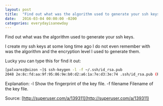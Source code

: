 ```yaml
---
layout: post
title:  "Find out what was the algorithm used to generate your ssh keys."
date:   2016-03-04 00:00:00 -0200
categories: everydayisanewday
---
```

Find out what was the algorithm used to generate your ssh keys.

I create my ssh keys at some long time ago I do not even remember with was the algorithm and the encryption level I used to generate them.

Lucky you can type this for find it out:

```sh
[palvarez@oizon ~]$ ssh-keygen -l -f ~/.ssh/id_rsa.pub
2048 2e:8c:fd:aa:9f:95:86:9e:b0:d2:a6:1a:7e:d3:3e:74 .ssh/id_rsa.pub (RSA)
```


Explanation:
 -l          Show the fingerprint of the key file.
 -f filename Filename of the key file.

Source: [http://superuser.com/a/139311](http://superuser.com/a/139311)
